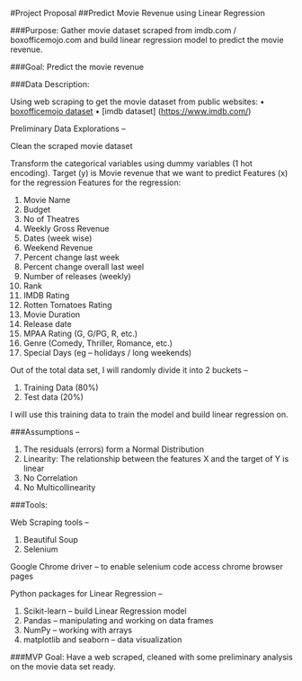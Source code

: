 #Project Proposal
##Predict Movie Revenue using Linear Regression

###Purpose:
Gather movie dataset scraped from imdb.com / boxofficemojo.com and build linear regression model to predict the movie revenue.

###Goal:
Predict the movie revenue

###Data Description:

Using web scraping to get the movie dataset from public websites:
•	[boxofficemojo dataset](https://www.boxofficemojo.com/)
• [imdb dataset] (https://www.imdb.com/)

Preliminary Data Explorations –

Clean the scraped movie dataset

Transform the categorical variables using dummy variables (1 hot encoding).
Target (y) is Movie revenue that we want to predict
Features (x) for the regression
Features for the regression:
1.	Movie Name
2.	Budget
3.	No of Theatres
4.	Weekly Gross Revenue
5.	Dates (week wise)
6.	Weekend Revenue
7.	Percent change last week
8.	Percent change overall last weel
9.	Number of releases (weekly)
10.	Rank
11.	IMDB Rating
12.	Rotten Tomatoes Rating
13.	Movie Duration
14.	Release date
15.	MPAA Rating (G, G/PG, R, etc.)
16.	Genre (Comedy, Thriller, Romance, etc.)
17.	Special Days (eg – holidays / long weekends)

Out of the total data set, I will randomly divide it into 2 buckets –
1.	Training Data (80%)
2.	Test data (20%)

I will use this training data to train the model and build linear regression on.

###Assumptions –
1.	The residuals (errors) form a Normal Distribution
2.	Linearity: The relationship between the features X and the target of Y is linear
3.	No Correlation
4.	No Multicollinearity

###Tools:

Web Scraping tools –
1.	Beautiful Soup
2.	Selenium

Google Chrome driver – to enable selenium code access chrome browser pages

Python packages for Linear Regression –
1.	Scikit-learn – build Linear Regression model
2.	Pandas – manipulating and working on data frames
3.	NumPy – working with arrays
4.	matplotlib and seaborn – data visualization


###MVP Goal:
Have a web scraped, cleaned with some preliminary analysis on the movie data set ready.
